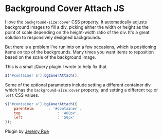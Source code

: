 Background Cover Attach JS
========

I love the `background-size:cover` CSS property. It automatically adjusts background images to fill a div, picking either the width or height as the point of scale depending on the height-width ratio of the div. It's a great solution to responsively designed backgrounds.

But there is a problem I've run into on a few occasions, which is positioning items on top of the backgrounds. Many times you want items to reposition based on the scale of the background image.

This is a small jQuery plugin I wrote to help fix that. 

```javascript
$('#container a').bgCoverAttach();
```

Some of the optional parameters include setting a different container div which has the `background-size:cover` property, and setting a different `top` or `left` CSS values.

```javascript
$('#container a').bgCoverAttach({
	parentelm		: '#container',
	top					: '400px',
	left				: '50px'
});
```

Plugin by [Jeremy Rue](http://jeremyrue.com/)
